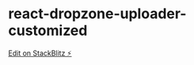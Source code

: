 # react-dropzone-uploader-customized

[Edit on StackBlitz ⚡️](https://stackblitz.com/edit/react-dropzone-uploader-customized)